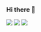 ### Hi there 👋

![](https://github-profile-summary-cards.vercel.app/api/cards/profile-details?username=footfish&theme=github)
![](https://github-profile-summary-cards.vercel.app/api/cards/repos-per-language?username=footfish&theme=github)
![](https://github-profile-summary-cards.vercel.app/api/cards/most-commit-language?username=footfish&theme=github)
<!--
![](https://github-profile-summary-cards.vercel.app/api/cards/stats?username=footfish&theme=github)
![](https://github-profile-summary-cards.vercel.app/api/cards/productive-time?username=footfish&theme=github)
<!--
**footfish/footfish** is a ✨ _special_ ✨ repository because its `README.md` (this file) appears on your GitHub profile.

Here are some ideas to get you started:

- 🔭 I’m currently working on ...
- 🌱 I’m currently learning ...
- 👯 I’m looking to collaborate on ...
- 🤔 I’m looking for help with ...
- 💬 Ask me about ...
- 📫 How to reach me: ...
- 😄 Pronouns: ...
- ⚡ Fun fact: ...
-->
